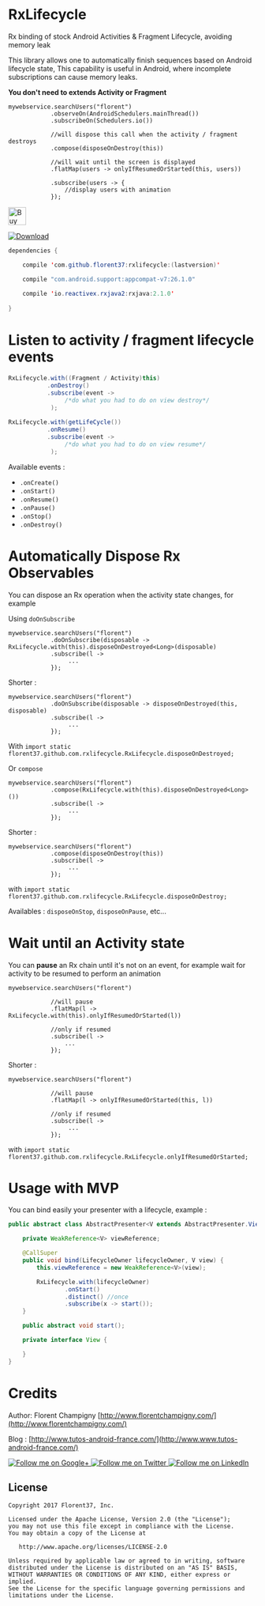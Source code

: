 # RxLifecycle

Rx binding of stock Android Activities & Fragment Lifecycle, avoiding memory leak

This library allows one to automatically finish sequences based on Android lifecycle state,
This capability is useful in Android, where incomplete subscriptions can cause memory leaks.

**You don't need to extends Activity or Fragment**

```
mywebservice.searchUsers("florent")
            .observeOn(AndroidSchedulers.mainThread())
            .subscribeOn(Schedulers.io())
            
            //will dispose this call when the activity / fragment destroys
            .compose(disposeOnDestroy(this))
            
            //will wait until the screen is displayed
            .flatMap(users -> onlyIfResumedOrStarted(this, users))
            
            .subscribe(users -> {
                //display users with animation
            });
```

<a href='https://ko-fi.com/A160LCC' target='_blank'><img height='36' style='border:0px;height:36px;' src='https://az743702.vo.msecnd.net/cdn/kofi1.png?v=0' border='0' alt='Buy Me a Coffee at ko-fi.com' /></a>

[ ![Download](https://api.bintray.com/packages/florent37/maven/rxlifecycle/images/download.svg) ](https://bintray.com/florent37/maven/rxlifecycle/_latestVersion)

```java
dependencies {

    compile 'com.github.florent37:rxlifecycle:(lastversion)'

    compile "com.android.support:appcompat-v7:26.1.0"
    
    compile 'io.reactivex.rxjava2:rxjava:2.1.0'
    
}
```

# Listen to activity / fragment lifecycle events

```java
RxLifecycle.with((Fragment / Activity)this)
           .onDestroy()
           .subscribe(event -> 
                /*do what you had to do on view destroy*/
            );
            
RxLifecycle.with(getLifeCycle())
           .onResume()
           .subscribe(event -> 
                /*do what you had to do on view resume*/
            );
````

Available events :
- `.onCreate()`
- `.onStart()`
- `.onResume()`
- `.onPause()`
- `.onStop()`
- `.onDestroy()`

# Automatically Dispose Rx Observables

You can dispose an Rx operation when the activity state changes, for example

Using `doOnSubscribe`

```
mywebservice.searchUsers("florent")
            .doOnSubscribe(disposable -> RxLifecycle.with(this).disposeOnDestroyed<Long>(disposable)
            .subscribe(l -> 
                 ...
            });
```

Shorter :

```
mywebservice.searchUsers("florent")
            .doOnSubscribe(disposable -> disposeOnDestroyed(this, disposable)
            .subscribe(l -> 
                 ...
            });
```

With `import static florent37.github.com.rxlifecycle.RxLifecycle.disposeOnDestroyed;`

Or `compose`

```
mywebservice.searchUsers("florent")
            .compose(RxLifecycle.with(this).disposeOnDestroyed<Long>())
            .subscribe(l -> 
                 ...
            });
```

Shorter :

```
mywebservice.searchUsers("florent")
            .compose(disposeOnDestroy(this))
            .subscribe(l -> 
                 ...
            });
```

with `import static florent37.github.com.rxlifecycle.RxLifecycle.disposeOnDestroy;`

Availables : `disposeOnStop`, `disposeOnPause`, etc...

# Wait until an Activity state

You can **pause** an Rx chain until it's not on an event, for example wait for activity to be resumed to perform an animation

```
mywebservice.searchUsers("florent")
          
            //will pause
            .flatMap(l -> RxLifecycle.with(this).onlyIfResumedOrStarted(l))
          
            //only if resumed
            .subscribe(l -> 
                ...
            });
```

Shorter :

```
mywebservice.searchUsers("florent")
          
            //will pause
            .flatMap(l -> onlyIfResumedOrStarted(this, l))
          
            //only if resumed
            .subscribe(l -> 
                 ...
            });
```

with `import static florent37.github.com.rxlifecycle.RxLifecycle.onlyIfResumedOrStarted;`

# Usage with MVP

You can bind easily your presenter with a lifecycle,
example :

```java
public abstract class AbstractPresenter<V extends AbstractPresenter.View> {

    private WeakReference<V> viewReference;

    @CallSuper
    public void bind(LifecycleOwner lifecycleOwner, V view) {
        this.viewReference = new WeakReference<V>(view);

        RxLifecycle.with(lifecycleOwner)
                .onStart()
                .distinct() //once
                .subscribe(x -> start());
    }

    public abstract void start();

    private interface View {

    }
}
```

# Credits

Author: Florent Champigny [http://www.florentchampigny.com/](http://www.florentchampigny.com/)

Blog : [http://www.tutos-android-france.com/](http://www.www.tutos-android-france.com/)

<a href="https://plus.google.com/+florentchampigny">
  <img alt="Follow me on Google+"
       src="https://raw.githubusercontent.com/florent37/DaVinci/master/mobile/src/main/res/drawable-hdpi/gplus.png" />
</a>
<a href="https://twitter.com/florent_champ">
  <img alt="Follow me on Twitter"
       src="https://raw.githubusercontent.com/florent37/DaVinci/master/mobile/src/main/res/drawable-hdpi/twitter.png" />
</a>
<a href="https://www.linkedin.com/in/florentchampigny">
  <img alt="Follow me on LinkedIn"
       src="https://raw.githubusercontent.com/florent37/DaVinci/master/mobile/src/main/res/drawable-hdpi/linkedin.png" />
</a>


License
--------

    Copyright 2017 Florent37, Inc.

    Licensed under the Apache License, Version 2.0 (the "License");
    you may not use this file except in compliance with the License.
    You may obtain a copy of the License at

       http://www.apache.org/licenses/LICENSE-2.0

    Unless required by applicable law or agreed to in writing, software
    distributed under the License is distributed on an "AS IS" BASIS,
    WITHOUT WARRANTIES OR CONDITIONS OF ANY KIND, either express or implied.
    See the License for the specific language governing permissions and
    limitations under the License.
